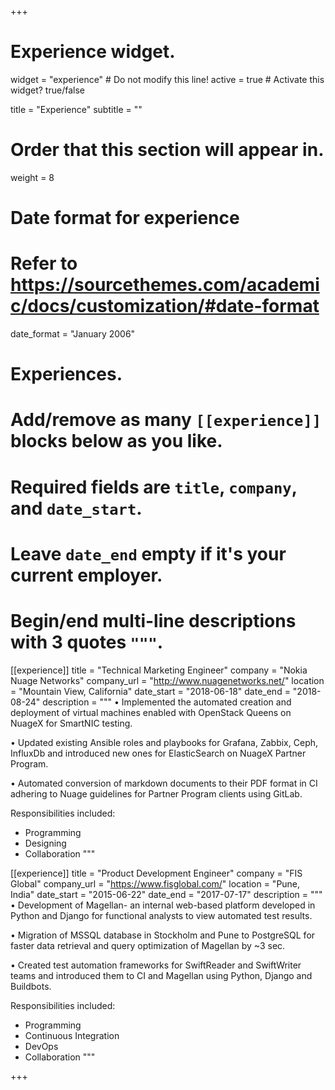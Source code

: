 +++
# Experience widget.
widget = "experience"  # Do not modify this line!
active = true  # Activate this widget? true/false

title = "Experience"
subtitle = ""

# Order that this section will appear in.
weight = 8

# Date format for experience
#   Refer to https://sourcethemes.com/academic/docs/customization/#date-format
date_format = "January 2006"

# Experiences.
#   Add/remove as many `[[experience]]` blocks below as you like.
#   Required fields are `title`, `company`, and `date_start`.
#   Leave `date_end` empty if it's your current employer.
#   Begin/end multi-line descriptions with 3 quotes `"""`.
[[experience]]
  title = "Technical Marketing Engineer"
  company = "Nokia Nuage Networks"
  company_url = "http://www.nuagenetworks.net/"
  location = "Mountain View, California"
  date_start = "2018-06-18"
  date_end = "2018-08-24"
  description = """
  • Implemented the automated creation and deployment of virtual machines enabled with OpenStack Queens on NuageX for SmartNIC testing.

  • Updated existing Ansible roles and playbooks for Grafana, Zabbix, Ceph, InfluxDb and introduced new ones for ElasticSearch on NuageX Partner Program.

  • Automated conversion of markdown documents to their PDF format in CI adhering to Nuage guidelines for Partner Program clients using GitLab.
  
  Responsibilities included:
  
  * Programming
  * Designing
  * Collaboration
  """

[[experience]]
  title = "Product Development Engineer"
  company = "FIS Global"
  company_url = "https://www.fisglobal.com/"
  location = "Pune, India"
  date_start = "2015-06-22"
  date_end = "2017-07-17"
  description = """
  • Development of Magellan- an internal web-based platform developed in Python and Django for functional analysts to view automated test results.

  • Migration of MSSQL database in Stockholm and Pune to PostgreSQL for faster data retrieval and query optimization of Magellan by ~3 sec.

  • Created test automation frameworks for SwiftReader and SwiftWriter teams and introduced them to CI and Magellan using Python, Django and Buildbots.
  
  Responsibilities included:
  
  * Programming
  * Continuous Integration
  * DevOps
  * Collaboration
"""

+++
